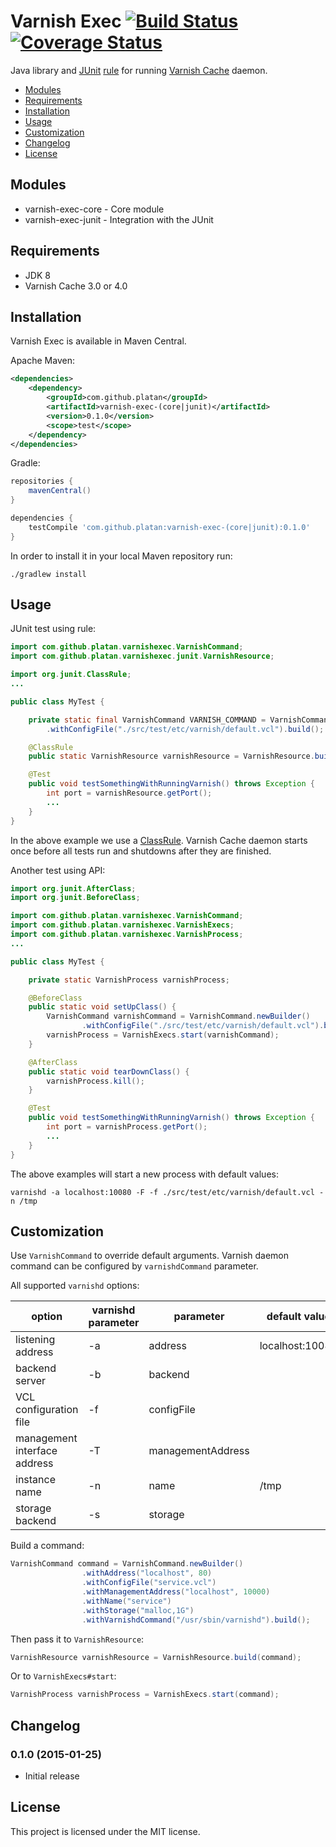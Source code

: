 # Varnish Exec [![Build Status](https://travis-ci.org/platan/varnish-exec.svg?branch=master)](https://travis-ci.org/platan/varnish-exec) [![Coverage Status](https://coveralls.io/repos/platan/varnish-exec/badge.svg?branch=master)](https://coveralls.io/r/platan/varnish-exec?branch=master)
Java library and [JUnit](http://junit.org/) [rule](https://github.com/junit-team/junit/wiki/Rules) for running [Varnish Cache](https://www.varnish-cache.org/) daemon.

- [Modules](#modules)
- [Requirements](#requirements)
- [Installation](#installation)
- [Usage](#usage)
- [Customization](#customization)
- [Changelog](#changelog)
- [License](#license)

## Modules
- varnish-exec-core - Core module
- varnish-exec-junit - Integration with the JUnit

## Requirements
- JDK 8
- Varnish Cache 3.0 or 4.0

## Installation

Varnish Exec is available in Maven Central.

Apache Maven:
```xml
<dependencies>
    <dependency>
        <groupId>com.github.platan</groupId>
        <artifactId>varnish-exec-(core|junit)</artifactId>
        <version>0.1.0</version>
        <scope>test</scope>
    </dependency>
</dependencies>
```
Gradle:
```gradle
repositories {
    mavenCentral()
}

dependencies {
    testCompile 'com.github.platan:varnish-exec-(core|junit):0.1.0'
}
```

In order to install it in your local Maven repository run:
```shell
./gradlew install
```

## Usage
JUnit test using rule:
```java
import com.github.platan.varnishexec.VarnishCommand;
import com.github.platan.varnishexec.junit.VarnishResource;

import org.junit.ClassRule;
...

public class MyTest {

    private static final VarnishCommand VARNISH_COMMAND = VarnishCommand.newBuilder()
        .withConfigFile("./src/test/etc/varnish/default.vcl").build();

    @ClassRule
    public static VarnishResource varnishResource = VarnishResource.build(VARNISH_COMMAND);

    @Test
    public void testSomethingWithRunningVarnish() throws Exception {
        int port = varnishResource.getPort();
        ...
    }
}
```
In the above example we use a [ClassRule](https://github.com/junit-team/junit/wiki/Rules#classrule). Varnish Cache daemon starts once before all tests run and shutdowns after they are finished.

Another test using API:
```java
import org.junit.AfterClass;
import org.junit.BeforeClass;

import com.github.platan.varnishexec.VarnishCommand;
import com.github.platan.varnishexec.VarnishExecs;
import com.github.platan.varnishexec.VarnishProcess;
...

public class MyTest {

    private static VarnishProcess varnishProcess;

    @BeforeClass
    public static void setUpClass() {
        VarnishCommand varnishCommand = VarnishCommand.newBuilder()
                .withConfigFile("./src/test/etc/varnish/default.vcl").build();
        varnishProcess = VarnishExecs.start(varnishCommand);
    }

    @AfterClass
    public static void tearDownClass() {
        varnishProcess.kill();
    }

    @Test
    public void testSomethingWithRunningVarnish() throws Exception {
        int port = varnishProcess.getPort();
        ...
    }
}
```
The above examples will start a new process with default values:
```shell
varnishd -a localhost:10080 -F -f ./src/test/etc/varnish/default.vcl -n /tmp
```
## Customization
Use `VarnishCommand` to override default arguments. Varnish daemon command can be configured by `varnishdCommand` parameter.

All supported `varnishd` options:

option                       | varnishd parameter | parameter         | default value
-----------------------------|--------------------|-------------------|------------------------------------
listening address            | -a                 | address           | localhost:10080
backend server               | -b                 | backend           |
VCL configuration file       | -f                 | configFile        |
management interface address | -T                 | managementAddress |
instance name                | -n                 | name              | /tmp
storage backend              | -s                 | storage           |

Build a command:
```java
VarnishCommand command = VarnishCommand.newBuilder()
                .withAddress("localhost", 80)
                .withConfigFile("service.vcl")
                .withManagementAddress("localhost", 10000)
                .withName("service")
                .withStorage("malloc,1G")
                .withVarnishdCommand("/usr/sbin/varnishd").build();
```
Then pass it to `VarnishResource`:
```java
VarnishResource varnishResource = VarnishResource.build(command);
```
Or to `VarnishExecs#start`:
```java
VarnishProcess varnishProcess = VarnishExecs.start(command);
```

## Changelog

### 0.1.0 (2015-01-25)
- Initial release

## License
This project is licensed under the MIT license.
